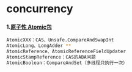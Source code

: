 # concurrency
#### 1.[原子性 Atomic包][1]
```bash
AtomicXXX：CAS、Unsafe.CompareAndSwapInt
AtomicLong、LongAdder **
AtomicReference、AtomicReferenceFieldUpdater
AtomicStampReference：CAS的ABA问题 
AtomicBoolean：CompareAndSet（多线程只执行一次）  
```

  [1]:https://github.com/wangzy0327/concurrency/tree/master/src/main/java/com/mmall/concurrency/atomic